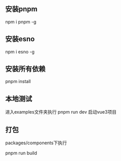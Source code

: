 ## 安装pnpm 
npm i pnpm -g

## 安装esno
npm i esno -g

## 安装所有依赖 
pnpm install

## 本地测试
进入examples文件夹执行 pnpm run dev 启动vue3项目

## 打包
packages/components下执行

pnpm run build